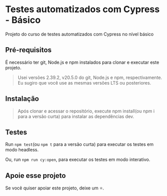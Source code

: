 # Testes automatizados com Cypress - Básico

Projeto do curso de testes automatizados com Cypress no nível básico

## Pré-requisitos

É necessário ter git, Node.js e npm instalados para clonar e executar este projeto.

> Usei versões 2.39.2, v20.5.0 do git, Node.js e npm, respectivamente. Eu sugiro que você use as mesmas versões LTS ou posteriores.

## Instalação 

>Após clonar e acessar o repositório, execute npm install(ou npm i para a versão curta) para instalar as dependências dev.

## Testes

Run `npm test`(ou `npm t` para a versão curta) para executar os testes em modo headless.

Ou, run `npm run cy:open`, para executar os testes em modo interativo.

## Apoie esse projeto

Se você quiser apoiar este projeto, deixe um ⭐.